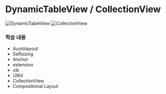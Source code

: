 # DynamicTableView / CollectionView

![DynamicTableView](https://user-images.githubusercontent.com/58852584/107035765-fa604f00-67fb-11eb-956a-9eb8c0d331ab.gif)
![CollectionView](https://user-images.githubusercontent.com/58852584/107036206-9722ec80-67fc-11eb-9c1f-c5f8d3065249.gif)

### 학습 내용
- Auotolayout 
- Selfsizing
- Anchor
- extension
- xib
- UIKit
- CollectionView
- Compositional Layout
